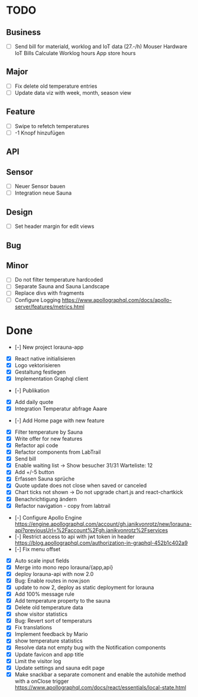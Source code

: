 # TODO

## Business

- [ ] Send bill for materiald, worklog and IoT data (27.-/h)
  Mouser Hardware
  IoT Bills
  Calculate Worklog hours
  App store hours

## Major

- [ ] Fix delete old temperature entries
- [ ] Update data viz with week, month, season view

## Feature

- [ ] Swipe to refetch temperatures
- [ ] -1 Knopf hinzufügen

## API

## Sensor

- [ ] Neuer Sensor bauen
- [ ] Integration neue Sauna

## Design

- [ ] Set header margin for edit views

## Bug

## Minor

- [ ] Do not filter temperature hardcoded
- [ ] Separate Sauna and Sauna Landscape
- [ ] Replace divs with fragments
- [ ] Configure Logging
    https://www.apollographql.com/docs/apollo-server/features/metrics.html

# Done

- [-] New project lorauna-app
- [x] React native initialisieren
- [x] Logo vektorisieren
- [x] Gestaltung festlegen
- [x] Implementation Graphql client
- [-] Publikation
- [x] Add daily quote
- [x] Integration Temperatur abfrage Aaare
- [-] Add Home page with new feature
- [x] Filter temperature by Sauna
- [x] Write offer for new features
- [x] Refactor api code
- [x] Refactor components from LabTrail
- [x] Send bill
- [x] Enable waiting list -> Show besucher 31/31 Warteliste: 12
- [x] Add +/-5 button
- [x] Erfassen Sauna sprüche
- [x] Quote update does not close when saved or canceled
- [x] Chart ticks not shown -> Do not upgrade chart.js and react-chartkick
- [x] Benachrichtigung ändern
- [x] Refactor navigation - copy from labtrail
- [-] Configure Apollo Engine
    https://engine.apollographql.com/account/gh.janikvonrotz/new/lorauna-api?previousUrl=%2Faccount%2Fgh.janikvonrotz%2Fservices
- [-] Restrict access to api with jwt token in header
    https://blog.apollographql.com/authorization-in-graphql-452b1c402a9
- [-] Fix menu offset
- [x] Auto scale input fields
- [x] Merge into mono repo lorauna/{app,api}
- [x] deploy lorauna-api with now 2.0
- [x] Bug: Enable routes in now.json
- [x] update to now 2, deploy as static deployment for lorauna
- [x] Add 100% message rule
- [x] Add temperature property to the sauna
- [x] Delete old temperature data
- [x] show visitor statistics
- [x] Bug: Revert sort of temperaturs
- [x] Fix translations
- [x] Implement feedback by Mario
- [x] show temperature statistics
- [x] Resolve data not empty bug with the Notification components
- [x] Update favicon and app title
- [x] Limit the visitor log
- [x] Update settings and sauna edit page
- [x] Make snackbar a separate comonent and enable the autohide method with a onClose trigger
    https://www.apollographql.com/docs/react/essentials/local-state.html